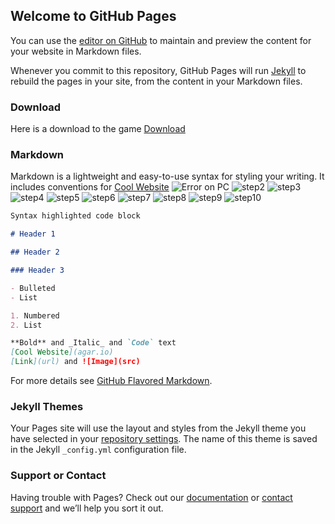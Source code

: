 ## Welcome to GitHub Pages

You can use the [editor on GitHub](https://github.com/derrickdeejhudson/Module3/edit/main/README.md) to maintain and preview the content for your website in Markdown files.

Whenever you commit to this repository, GitHub Pages will run [Jekyll](https://jekyllrb.com/) to rebuild the pages in your site, from the content in your Markdown files.

### Download

Here is a download to the game
[Download](https://drive.google.com/file/d/1ZRpL7KFqrYPmRFTfEWE4R_iJDDDRlwTj/view?usp=sharing ".zip folder with .iso of Oregon Trail II")

### Markdown

Markdown is a lightweight and easy-to-use syntax for styling your writing. It includes conventions for
[Cool Website](https://agar.io)
![Error on PC](https://raw.githubusercontent.com/derrickdeejhudson/Oregon-Trail-II/main/Images/step1.png "You aren't on Windows '95")
![step2](https://raw.githubusercontent.com/derrickdeejhudson/Oregon-Trail-II/main/Images/step2.png)
![step3](https://raw.githubusercontent.com/derrickdeejhudson/Oregon-Trail-II/main/Images/step3.png)
![step4](https://raw.githubusercontent.com/derrickdeejhudson/Oregon-Trail-II/main/Images/step4.png)
![step5](https://raw.githubusercontent.com/derrickdeejhudson/Oregon-Trail-II/main/Images/step5.png)
![step6](https://raw.githubusercontent.com/derrickdeejhudson/Oregon-Trail-II/main/Images/step6.png)
![step7](https://raw.githubusercontent.com/derrickdeejhudson/Oregon-Trail-II/main/Images/step7.png)
![step8](https://raw.githubusercontent.com/derrickdeejhudson/Oregon-Trail-II/main/Images/step8.png)
![step9](https://raw.githubusercontent.com/derrickdeejhudson/Oregon-Trail-II/main/Images/step9.png)
![step10](https://raw.githubusercontent.com/derrickdeejhudson/Oregon-Trail-II/main/Images/step10.png)

```markdown
Syntax highlighted code block

# Header 1

## Header 2

### Header 3

- Bulleted
- List

1. Numbered
2. List

**Bold** and _Italic_ and `Code` text
[Cool Website](agar.io)
[Link](url) and ![Image](src)
```

For more details see [GitHub Flavored Markdown](https://guides.github.com/features/mastering-markdown/).

### Jekyll Themes

Your Pages site will use the layout and styles from the Jekyll theme you have selected in your [repository settings](https://github.com/derrickdeejhudson/Module3/settings/pages). The name of this theme is saved in the Jekyll `_config.yml` configuration file.

### Support or Contact

Having trouble with Pages? Check out our [documentation](https://docs.github.com/categories/github-pages-basics/) or [contact support](https://support.github.com/contact) and we’ll help you sort it out.
